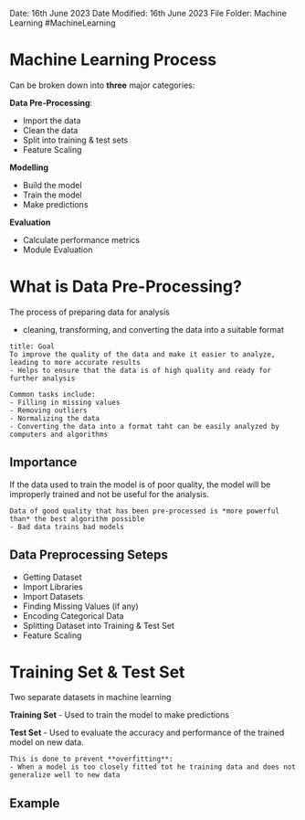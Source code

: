 Date: 16th June 2023
Date Modified: 16th June 2023
File Folder: Machine Learning
#MachineLearning

# Machine Learning Process

Can be broken down into **three** major categories:

**Data Pre-Processing**:
- Import the data
- Clean the data
- Split into training & test sets
- Feature Scaling

**Modelling**
- Build the model
- Train the model
- Make predictions

**Evaluation**
- Calculate performance metrics
- Module Evaluation

# What is Data Pre-Processing?

The process of preparing data for analysis
- cleaning, transforming, and converting the data into a suitable format

```ad-important
title: Goal
To improve the quality of the data and make it easier to analyze, leading to more accurate results
- Helps to ensure that the data is of high quality and ready for further analysis
```

```ad-example
Common tasks include:
- Filling in missing values
- Removing outliers
- Normalizing the data
- Converting the data into a format taht can be easily analyzed by computers and algorithms
```

## Importance

If the data used to train the model is of poor quality, the model will be improperly trained and not be useful for the analysis.

```ad-note
Data of good quality that has been pre-processed is *more powerful than* the best algorithm possible
- Bad data trains bad models
```

## Data Preprocessing Seteps
- Getting Dataset
- Import Libraries
- Import Datasets
- Finding Missing Values (if any)
- Encoding Categorical Data
- Splitting Dataset into Training & Test Set
- Feature Scaling

# Training Set & Test Set

Two separate datasets in machine learning

**Training Set** - Used to train the model to make predictions

**Test Set** - Used to evaluate the accuracy and performance of the trained model on new data.

```ad-important
This is done to prevent **overfitting**:
- When a model is too closely fitted tot he training data and does not generalize well to new data
```

## Example


